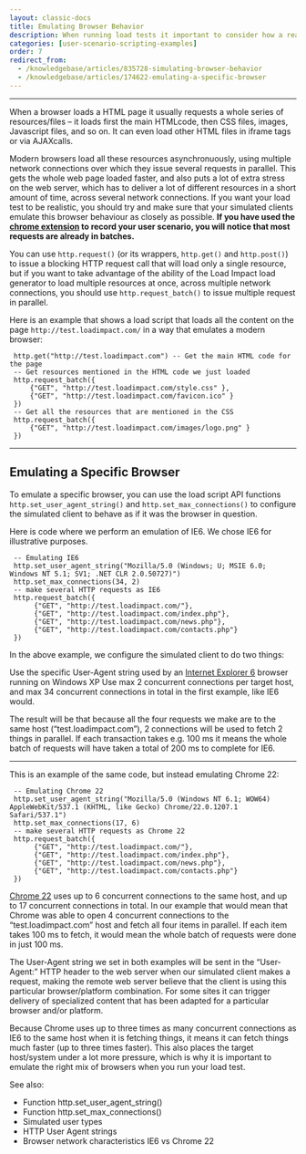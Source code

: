 ```yaml
---
layout: classic-docs
title: Emulating Browser Behavior
description: When running load tests it important to consider how a real user would make requests in the browser. Real browsers open multiple connections in parallel. The request_batch() allows you to emulate this behavior.
categories: [user-scenario-scripting-examples]
order: 7
redirect_from:
  - /knowledgebase/articles/835728-simulating-browser-behavior
  - /knowledgebase/articles/174622-emulating-a-specific-browser
---
```


***

When a browser loads a HTML page it usually requests a whole series of resources/files – it loads first the main HTMLcode, then CSS files, images, Javascript files, and so on. It can even load other HTML files in iframe tags or via AJAXcalls.

Modern browsers load all these resources asynchronuously, using multiple network connections over which they issue several requests in parallel. This gets the whole web page loaded faster, and also puts a lot of extra stress on the web server, which has to deliver a lot of different resources in a short amount of time, across several network connections. If you want your load test to be realistic, you should try and make sure that your simulated clients emulate this browser behaviour as closely as possible. **If you have used the [chrome extension](load-impact-chrome-extension) to record your user scenario, you will notice that most requests are already in batches.**

You can use `http.request()` (or its wrappers, `http.get()` and `http.post()`) to issue a blocking HTTP request call that will load only a single resource, but if you want to take advantage of the ability of the Load Impact load generator to load multiple resources at once, across multiple network connections, you should use `http.request_batch()` to issue multiple request in parallel.

Here is an example that shows a load script that loads all the content on the page `http://test.loadimpact.com/` in a way that emulates a modern browser:
```
 http.get("http://test.loadimpact.com") -- Get the main HTML code for the page
 -- Get resources mentioned in the HTML code we just loaded
 http.request_batch({
     {"GET", "http://test.loadimpact.com/style.css" },
     {"GET", "http://test.loadimpact.com/favicon.ico" }
 })
 -- Get all the resources that are mentioned in the CSS
 http.request_batch({
     {"GET", "http://test.loadimpact.com/images/logo.png" }
 })
 ```

 ***

## Emulating a Specific Browser

 To emulate a specific browser, you can use the load script API functions `http.set_user_agent_string()` and `http.set_max_connections()` to configure the simulated client to behave as if it was the browser in question.

 Here is code where we perform an emulation of IE6. We chose IE6 for illustrative purposes.
```
 -- Emulating IE6
 http.set_user_agent_string("Mozilla/5.0 (Windows; U; MSIE 6.0; Windows NT 5.1; SV1; .NET CLR 2.0.50727)")
 http.set_max_connections(34, 2)
 -- make several HTTP requests as IE6
 http.request_batch({
      {"GET", "http://test.loadimpact.com/"},
      {"GET", "http://test.loadimpact.com/index.php"},
      {"GET", "http://test.loadimpact.com/news.php"},
      {"GET", "http://test.loadimpact.com/contacts.php"}
 })
```

 In the above example, we configure the simulated client to do two things:

 Use the specific User-Agent string used by an [Internet Explorer 6][1] browser running on Windows XP
 Use max 2 concurrent connections per target host, and max 34 concurrent connections in total in the first example, like IE6 would.


 The result will be that because all the four requests we make are to the same host (“test.loadimpact.com”), 2 connections will be used to fetch 2 things in parallel. If each transaction takes e.g. 100 ms it means the whole batch of requests will have taken a total of 200 ms to complete for IE6.

 ***

 This is an example of the same code, but instead emulating Chrome 22:
```
 -- Emulating Chrome 22
 http.set_user_agent_string("Mozilla/5.0 (Windows NT 6.1; WOW64) AppleWebKit/537.1 (KHTML, like Gecko) Chrome/22.0.1207.1 Safari/537.1")
 http.set_max_connections(17, 6)
 -- make several HTTP requests as Chrome 22
 http.request_batch({
      {"GET", "http://test.loadimpact.com/"},
      {"GET", "http://test.loadimpact.com/index.php"},
      {"GET", "http://test.loadimpact.com/news.php"},
      {"GET", "http://test.loadimpact.com/contacts.php"}
 })
 ```
 [Chrome 22][1] uses up to 6 concurrent connections to the same host, and up to 17 concurrent connections in total. In our example that would mean that Chrome was able to open 4 concurrent connections to the “test.loadimpact.com” host and fetch all four items in parallel. If each item takes 100 ms to fetch, it would mean the whole batch of requests were done in just 100 ms.

 The User-Agent string we set in both examples will be sent in the “User-Agent:” HTTP header to the web server when our simulated client makes a request, making the remote web server believe that the client is using this particular browser/platform combination. For some sites it can trigger delivery of specialized content that has been adapted for a particular browser and/or platform.

 Because Chrome uses up to three times as many concurrent connections as IE6 to the same host when it is fetching things, it means it can fetch things much faster (up to three times faster). This also places the target host/system under a lot more pressure, which is why it is important to emulate the right mix of browsers when you run your load test.

 [1]: http://www.browserscope.org/?category=network&v=1&ua=Chrome%2022%2CIE%206

 See also:

 - Function http.set_user_agent_string()
 - Function http.set_max_connections()
 - Simulated user types
 - HTTP User Agent strings
 - Browser network characteristics IE6 vs Chrome 22
